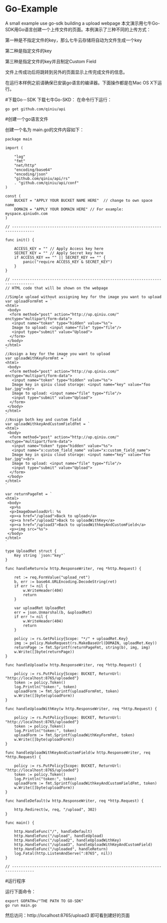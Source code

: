 Go-Example
==========

A small example use go-sdk building a upload webpage
本文演示用七牛Go-SDK用Go语言创建一个上传文件的页面。本例演示了三种不同的上传方式：

第一种是不指定文件的key，那么七牛云存储将自动为文件生成一个key

第二种是指定文件的key

第三种是指定文件的key并且制定Custom Field

文件上传成功后将跳转到另外的页面显示上传完成文件的信息。

在运行本样例之前请确保已安装go语言的编译器。下面操作都是在Mac OS X下运行。

#下载Go－SDK
下载七牛Go-SKD：
在命令行下运行：

    go get github.com/qiniu/api

#创建一个go语言文件

创建一个名为 main.go的文件内容如下：

   
	package main
	
	import (
		
		"log"
		"fmt"
		"net/http"
		"encoding/base64"
		"encoding/json"
		"github.com/qiniu/api/rs"
		. "github.com/qiniu/api/conf"
	)
	
	const (
		BUCKET = "APPLY YOUR BUCKET NAME HERE"  // change to own space name
		DOMAIN = "APPLY YOUR DOMAIN HERE" // For example: myspace.qiniudn.com
	)
	
	// --------------------------------------------------------------------------------
	
	func init() {
	
		ACCESS_KEY = "" // Apply Access key here
		SECRET_KEY = "" // Apply Secret key here
		if ACCESS_KEY == "" || SECRET_KEY == "" {
			panic("require ACCESS_KEY & SECRET_KEY")
		}
	}
	
	// --------------------------------------------------------------------------------
	// HTML code that will be shown on the webpage
	
	//Simple upload without assigning key for the image you want to upload
	var uploadFormFmt = `
	<html>
	 <body>
	  <form method="post" action="http://up.qiniu.com/" enctype="multipart/form-data">
	   <input name="token" type="hidden" value="%s">
	   Image to upload: <input name="file" type="file"/>
	   <input type="submit" value="Upload">
	  </form>
	 </body>
	</html>
	`
	//Assign a key for the image you want to upload
	var uploadWithKeyFormFmt = `
	<html>
	 <body>
	  <form method="post" action="http://up.qiniu.com/" enctype="multipart/form-data">
	   <input name="token" type="hidden" value="%s">
	   Image key in qiniu cloud storage: <input name="key" value="foo bar.jpg"><br>
	   Image to upload: <input name="file" type="file"/>
	   <input type="submit" value="Upload">
	  </form>
	 </body>
	</html>
	`
	//Assign both key and custom field 
	var uploadWithkeyAndCustomFieldFmt = `
	<html>
	 <body>
	  <form method="post" action="http://up.qiniu.com/" enctype="multipart/form-data">
	   <input name="token" type="hidden" value="%s">
	   <input name="x:custom_field_name" value="x:custom_field_name">
	   Image key in qiniu cloud storage: <input name="key" value="foo bar.jpg"><br>
	   Image to upload: <input name="file" type="file"/>
	   <input type="submit" value="Upload">
	  </form>
	 </body>
	</html>
	`
	
	var returnPageFmt = `
	<html>
	 <body>
	  <p>%s
	  <p>ImageDownloadUrl: %s
	  <p><a href="/upload">Back to upload</a>
	  <p><a href="/upload2">Back to uploadWithKey</a>
	  <p><a href="/upload3">Back to uploadWithkeyAndCustomField</a>
	  <p><img src="%s">
	 </body>
	</html>
	`
	
	type UploadRet struct {
		Key string `json:"key"`
	}
	
	func handleReturn(w http.ResponseWriter, req *http.Request) {
	
		ret := req.FormValue("upload_ret")
		b, err := base64.URLEncoding.DecodeString(ret)
		if err != nil {
			w.WriteHeader(404)
			return
		}
	
		var uploadRet UploadRet
		err = json.Unmarshal(b, &uploadRet)
		if err != nil {
			w.WriteHeader(404)
			return
		}
	
		policy := rs.GetPolicy{Scope: "*/" + uploadRet.Key}
		img := policy.MakeRequest(rs.MakeBaseUrl(DOMAIN, uploadRet.Key))
		returnPage := fmt.Sprintf(returnPageFmt, string(b), img, img)
		w.Write([]byte(returnPage))
	}
	
	func handleUpload(w http.ResponseWriter, req *http.Request) {
	
		policy := rs.PutPolicy{Scope: BUCKET, ReturnUrl: "http://localhost:8765/uploaded"}
		token := policy.Token()
		log.Println("token:", token)
		uploadForm := fmt.Sprintf(uploadFormFmt, token)
		w.Write([]byte(uploadForm))
	}
	
	func handleUploadWithKey(w http.ResponseWriter, req *http.Request) {
	
		policy := rs.PutPolicy{Scope: BUCKET, ReturnUrl: "http://localhost:8765/uploaded"}
		token := policy.Token()
		log.Println("token:", token)
		uploadForm := fmt.Sprintf(uploadWithKeyFormFmt, token)
		w.Write([]byte(uploadForm))
	}
	
	func handleUploadWithKeyAndCustomField(w http.ResponseWriter, req *http.Request) {
	
		policy := rs.PutPolicy{Scope: BUCKET, ReturnUrl: "http://localhost:8765/uploaded"}
		token := policy.Token()
		log.Println("token:", token)
		uploadForm := fmt.Sprintf(uploadWithkeyAndCustomFieldFmt, token)
		w.Write([]byte(uploadForm))
	}
	
	func handleDefault(w http.ResponseWriter, req *http.Request) {
	
		http.Redirect(w, req, "/upload", 302)
	}
	
	func main() {
	
		http.HandleFunc("/", handleDefault)
		http.HandleFunc("/upload", handleUpload)
		http.HandleFunc("/upload2", handleUploadWithKey)
		http.HandleFunc("/upload3", handleUploadWithKeyAndCustomField)
		http.HandleFunc("/uploaded", handleReturn)
		log.Fatal(http.ListenAndServe(":8765", nil))
	}
	
	// --------------------------------------------------------------------------------





#运行程序

运行下面命令：

    export GOPATH=/"THE PATH TO GO-SDK"
    go run main.go
    
    
然后访问：httlp://localhost:8765/upload3 即可看到建好的页面

